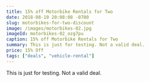 ```yaml
---
title: 15% off Motorbike Rentals for Two
date: 2018-08-10 20:08:08 -0700
slug: motorbikes-for-two-discount
image: /images/motorbikes-02.jpg
imageId: motorbikes-02_ozg7pu
caption: 15% off Motorbike Rentals for Two
summary: This is just for testing. Not a valid deal.
price: 15% Off
tags: ["deals", "vehicle-rental"]
---
```

This is just for testing. Not a valid deal.
